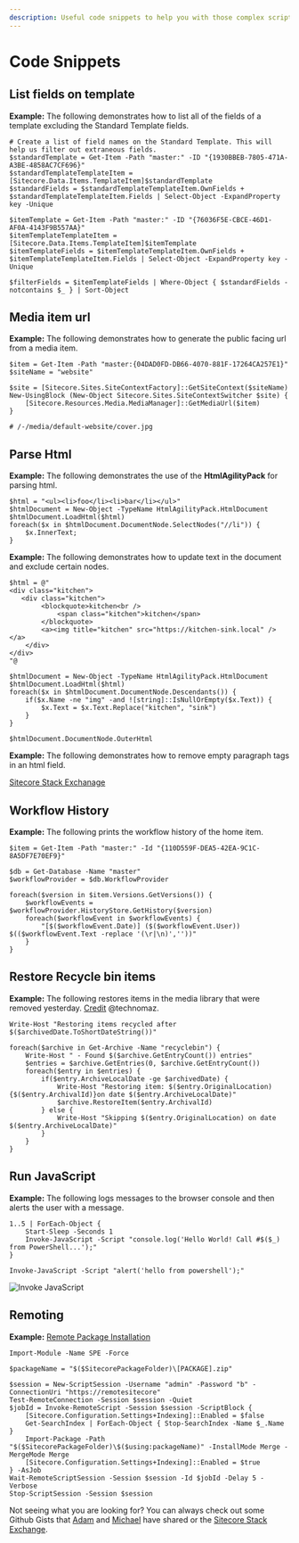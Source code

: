 ```yaml
---
description: Useful code snippets to help you with those complex scripts.
---
```


# Code Snippets

## List fields on template

**Example:** The following demonstrates how to list all of the fields of a template excluding the Standard Template fields.

```text
# Create a list of field names on the Standard Template. This will help us filter out extraneous fields.
$standardTemplate = Get-Item -Path "master:" -ID "{1930BBEB-7805-471A-A3BE-4858AC7CF696}"
$standardTemplateTemplateItem = [Sitecore.Data.Items.TemplateItem]$standardTemplate
$standardFields = $standardTemplateTemplateItem.OwnFields + $standardTemplateTemplateItem.Fields | Select-Object -ExpandProperty key -Unique

$itemTemplate = Get-Item -Path "master:" -ID "{76036F5E-CBCE-46D1-AF0A-4143F9B557AA}"
$itemTemplateTemplateItem = [Sitecore.Data.Items.TemplateItem]$itemTemplate
$itemTemplateFields = $itemTemplateTemplateItem.OwnFields + $itemTemplateTemplateItem.Fields | Select-Object -ExpandProperty key -Unique

$filterFields = $itemTemplateFields | Where-Object { $standardFields -notcontains $_ } | Sort-Object
```

## Media item url

**Example:** The following demonstrates how to generate the public facing url from a media item.

```text
$item = Get-Item -Path "master:{04DAD0FD-DB66-4070-881F-17264CA257E1}"
$siteName = "website"

$site = [Sitecore.Sites.SiteContextFactory]::GetSiteContext($siteName)
New-UsingBlock (New-Object Sitecore.Sites.SiteContextSwitcher $site) {
    [Sitecore.Resources.Media.MediaManager]::GetMediaUrl($item)
}

# /-/media/default-website/cover.jpg
```

## Parse Html

**Example:** The following demonstrates the use of the **HtmlAgilityPack** for parsing html.

```text
$html = "<ul><li>foo</li><li>bar</li></ul>"
$htmlDocument = New-Object -TypeName HtmlAgilityPack.HtmlDocument
$htmlDocument.LoadHtml($html)
foreach($x in $htmlDocument.DocumentNode.SelectNodes("//li")) {
    $x.InnerText;
}
```

**Example:** The following demonstrates how to update text in the document and exclude certain nodes.

```text
$html = @"
<div class="kitchen">
   <div class="kitchen">
        <blockquote>kitchen<br />
            <span class="kitchen">kitchen</span>
        </blockquote>
        <a><img title="kitchen" src="https://kitchen-sink.local" /></a>
    </div>
</div>
"@

$htmlDocument = New-Object -TypeName HtmlAgilityPack.HtmlDocument
$htmlDocument.LoadHtml($html)
foreach($x in $htmlDocument.DocumentNode.Descendants()) {
    if($x.Name -ne "img" -and ![string]::IsNullOrEmpty($x.Text)) {
        $x.Text = $x.Text.Replace("kitchen", "sink")
    }
}

$htmlDocument.DocumentNode.OuterHtml
```

**Example:** The following demonstrates how to remove empty paragraph tags in an html field.

[Sitecore Stack Exchanage](https://sitecore.stackexchange.com/a/20845/95)

## Workflow History

**Example:** The following prints the workflow history of the home item.

```text
$item = Get-Item -Path "master:" -Id "{110D559F-DEA5-42EA-9C1C-8A5DF7E70EF9}"

$db = Get-Database -Name "master"
$workflowProvider = $db.WorkflowProvider

foreach($version in $item.Versions.GetVersions()) {
    $workflowEvents = $workflowProvider.HistoryStore.GetHistory($version)
    foreach($workflowEvent in $workflowEvents) {
        "[$($workflowEvent.Date)] ($($workflowEvent.User)) $(($workflowEvent.Text -replace '(\r|\n)',''))"
    }
}
```

## Restore Recycle bin items

**Example:** The following restores items in the media library that were removed yesterday. [Credit](https://gist.github.com/technomaz/58890edff903123083c77ad8f1b1b2e2) @technomaz.

```text
Write-Host "Restoring items recycled after $($archivedDate.ToShortDateString())"

foreach($archive in Get-Archive -Name "recyclebin") {
    Write-Host " - Found $($archive.GetEntryCount()) entries"
    $entries = $archive.GetEntries(0, $archive.GetEntryCount())
    foreach($entry in $entries) {
        if($entry.ArchiveLocalDate -ge $archivedDate) { 
            Write-Host "Restoring item: $($entry.OriginalLocation) {$($entry.ArchivalId)}on date $($entry.ArchiveLocalDate)"
            $archive.RestoreItem($entry.ArchivalId)
        } else {
            Write-Host "Skipping $($entry.OriginalLocation) on date $($entry.ArchiveLocalDate)"
        }
    }
}
```

## Run JavaScript

**Example:** The following logs messages to the browser console and then alerts the user with a message.

```text
1..5 | ForEach-Object { 
    Start-Sleep -Seconds 1
    Invoke-JavaScript -Script "console.log('Hello World! Call #$($_) from PowerShell...');" 
}

Invoke-JavaScript -Script "alert('hello from powershell');"
```

![Invoke JavaScript](../.gitbook/assets/interact-with-browser-using-js.gif)

## Remoting

**Example:** [Remote Package Installation](https://gist.github.com/michaellwest/14e9ef98f9e8b450c1b39813d13cbc50)

```text
Import-Module -Name SPE -Force

$packageName = "$($SitecorePackageFolder)\[PACKAGE].zip"

$session = New-ScriptSession -Username "admin" -Password "b" -ConnectionUri "https://remotesitecore"
Test-RemoteConnection -Session $session -Quiet
$jobId = Invoke-RemoteScript -Session $session -ScriptBlock {
    [Sitecore.Configuration.Settings+Indexing]::Enabled = $false
    Get-SearchIndex | ForEach-Object { Stop-SearchIndex -Name $_.Name }
    Import-Package -Path "$($SitecorePackageFolder)\$($using:packageName)" -InstallMode Merge -MergeMode Merge
    [Sitecore.Configuration.Settings+Indexing]::Enabled = $true
} -AsJob
Wait-RemoteScriptSession -Session $session -Id $jobId -Delay 5 -Verbose
Stop-ScriptSession -Session $session
```

Not seeing what you are looking for? You can always check out some Github Gists that [Adam](https://gist.github.com/adamnaj) and [Michael](https://gist.github.com/michaellwest) have shared or the [Sitecore Stack Exchange](https://sitecore.stackexchange.com/questions/tagged/powershell-extensions).


